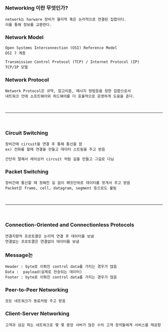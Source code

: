 
### Networking 이란 무엇인가?
```
network는 harware 장비가 물리적 혹은 논리적으로 연결된 집합이다.
이를 통해 정보를 교환한다.
```


### Network Model
```
Open Systems Interconnection (OSI) Reference Model 
OSI 7 계층

Transmission Control Protocol (TCP) / Internet Protocol (IP)
TCP/IP 모델
```

### Network Protocol
```
Network Protocol은 규약, 알고리즘, 메시지 방법등을 정한 집합으로서 
네트워크 안에 소프트웨어와 하드웨어를 더 효율적으로 운영하게 도움을 준다.
```

<br>
<hr>
<br>

### Circuit Switching
```
장비간에 circuit을 연결 후 통해 통신을 함
ex) 전화를 할때 연결을 만들고 데이터 스트림을 주고 받음

간단히 말해서 레이싱카 circuit 처럼 길을 만들고 그길로 다님
```

### Packet Switching
```
장비간에 통신할 때 정해진 길 없이 패킷단위로 데이터를 쪼개서 주고 받음
Packet은 frame, cell, datagram, segment 등으로도 불림
```

<br>
<hr>
<br>

### Connection-Oriented and Connectionless Protocols
```
연결지향적 프로토콜은 논리적 연결 후 데이터를 보냄
연결없는 프로토콜은 연결없이 데이터를 보냄
```

### Message는
```
Header : byte로 이뤄진 control data를 가지는 경우가 많음
Data :  payload(실제로 전송되는 데이터)
Footer : byte로 이뤄진 control data를 가지는 경우가 많음
```

### Peer-to-Peer Networking
```
모든 네트워크가 동료처럼 주고 받음
```

### Client-Server Networking
```
고객과 섬김 하는 네트워크로 몇 몇 중앙 서버가 많은 수의 고객 장치들에게 서비스를 제공함
```
